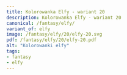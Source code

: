 ```yaml
---
title: Kolorowanka Elfy - wariant 20
description: Kolorowanka Elfy - wariant 20
canonical: /fantasy/elfy/
variant_of: elfy
image: /fantasy/elfy/20/elfy-20.svg
pdf: /fantasy/elfy/20/elfy-20.pdf
alt: "Kolorowanki elfy"
tags:
- fantasy
- elfy
---
```

